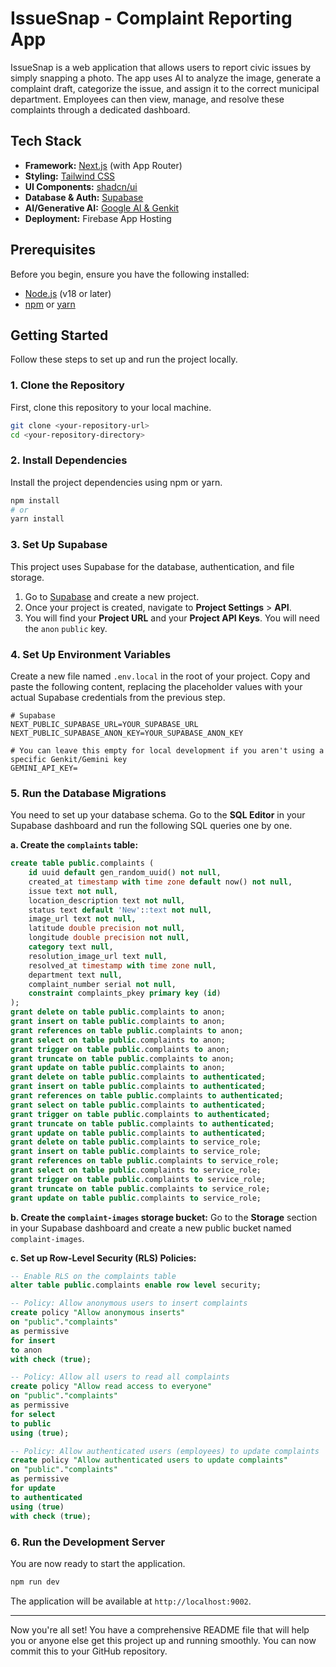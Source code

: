 # IssueSnap - Complaint Reporting App

IssueSnap is a web application that allows users to report civic issues by simply snapping a photo. The app uses AI to analyze the image, generate a complaint draft, categorize the issue, and assign it to the correct municipal department. Employees can then view, manage, and resolve these complaints through a dedicated dashboard.

## Tech Stack

- **Framework:** [Next.js](https://nextjs.org/) (with App Router)
- **Styling:** [Tailwind CSS](https://tailwindcss.com/)
- **UI Components:** [shadcn/ui](https://ui.shadcn.com/)
- **Database & Auth:** [Supabase](https://supabase.com/)
- **AI/Generative AI:** [Google AI & Genkit](https://firebase.google.com/docs/genkit)
- **Deployment:** Firebase App Hosting

## Prerequisites

Before you begin, ensure you have the following installed:
- [Node.js](https://nodejs.org/en/) (v18 or later)
- [npm](https://www.npmjs.com/) or [yarn](https://yarnpkg.com/)

## Getting Started

Follow these steps to set up and run the project locally.

### 1. Clone the Repository

First, clone this repository to your local machine.

```bash
git clone <your-repository-url>
cd <your-repository-directory>
```

### 2. Install Dependencies

Install the project dependencies using npm or yarn.

```bash
npm install
# or
yarn install
```

### 3. Set Up Supabase

This project uses Supabase for the database, authentication, and file storage.

1.  Go to [Supabase](https://supabase.com/) and create a new project.
2.  Once your project is created, navigate to **Project Settings** > **API**.
3.  You will find your **Project URL** and your **Project API Keys**. You will need the `anon` `public` key.

### 4. Set Up Environment Variables

Create a new file named `.env.local` in the root of your project. Copy and paste the following content, replacing the placeholder values with your actual Supabase credentials from the previous step.

```env
# Supabase
NEXT_PUBLIC_SUPABASE_URL=YOUR_SUPABASE_URL
NEXT_PUBLIC_SUPABASE_ANON_KEY=YOUR_SUPABASE_ANON_KEY

# You can leave this empty for local development if you aren't using a specific Genkit/Gemini key
GEMINI_API_KEY=
```

### 5. Run the Database Migrations

You need to set up your database schema. Go to the **SQL Editor** in your Supabase dashboard and run the following SQL queries one by one.

**a. Create the `complaints` table:**

```sql
create table public.complaints (
    id uuid default gen_random_uuid() not null,
    created_at timestamp with time zone default now() not null,
    issue text not null,
    location_description text not null,
    status text default 'New'::text not null,
    image_url text not null,
    latitude double precision not null,
    longitude double precision not null,
    category text null,
    resolution_image_url text null,
    resolved_at timestamp with time zone null,
    department text null,
    complaint_number serial not null,
    constraint complaints_pkey primary key (id)
);
grant delete on table public.complaints to anon;
grant insert on table public.complaints to anon;
grant references on table public.complaints to anon;
grant select on table public.complaints to anon;
grant trigger on table public.complaints to anon;
grant truncate on table public.complaints to anon;
grant update on table public.complaints to anon;
grant delete on table public.complaints to authenticated;
grant insert on table public.complaints to authenticated;
grant references on table public.complaints to authenticated;
grant select on table public.complaints to authenticated;
grant trigger on table public.complaints to authenticated;
grant truncate on table public.complaints to authenticated;
grant update on table public.complaints to authenticated;
grant delete on table public.complaints to service_role;
grant insert on table public.complaints to service_role;
grant references on table public.complaints to service_role;
grant select on table public.complaints to service_role;
grant trigger on table public.complaints to service_role;
grant truncate on table public.complaints to service_role;
grant update on table public.complaints to service_role;
```

**b. Create the `complaint-images` storage bucket:**
Go to the **Storage** section in your Supabase dashboard and create a new public bucket named `complaint-images`.

**c. Set up Row-Level Security (RLS) Policies:**

```sql
-- Enable RLS on the complaints table
alter table public.complaints enable row level security;

-- Policy: Allow anonymous users to insert complaints
create policy "Allow anonymous inserts"
on "public"."complaints"
as permissive
for insert
to anon
with check (true);

-- Policy: Allow all users to read all complaints
create policy "Allow read access to everyone"
on "public"."complaints"
as permissive
for select
to public
using (true);

-- Policy: Allow authenticated users (employees) to update complaints
create policy "Allow authenticated users to update complaints"
on "public"."complaints"
as permissive
for update
to authenticated
using (true)
with check (true);
```

### 6. Run the Development Server

You are now ready to start the application.

```bash
npm run dev
```

The application will be available at `http://localhost:9002`.

---

Now you're all set! You have a comprehensive README file that will help you or anyone else get this project up and running smoothly. You can now commit this to your GitHub repository.
